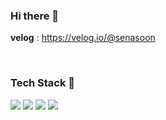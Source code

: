 ### Hi there 👋


**velog** : https://velog.io/@senasoon


<br>

### Tech Stack 🧐

<img src="https://img.shields.io/badge/HTML5-E34F26?style=flat&logo=HTML5&logoColor=black"/> <img src="https://img.shields.io/badge/CSS3-1572B6?style=flat&logo=CSS3&logoColor=black"/> <img src="https://img.shields.io/badge/JavaScript-F7DF1E?style=flat&logo=JavaScript&logoColor=black"/> <img src="https://img.shields.io/badge/React-61DAFB?style=flat&logo=React&logoColor=white"/> 

<br>

